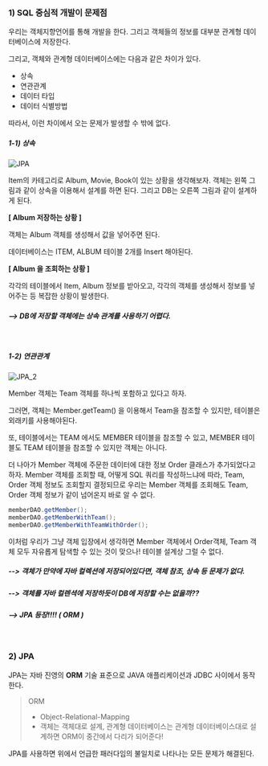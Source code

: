 ### 1) SQL 중심적 개발이 문제점

우리는 객체지향언어를 통해 개발을 한다. 그리고 객체들의 정보를 대부분 관계형 데이터베이스에 저장한다.

그리고, 객체와 관계형 데이터베이스에는 다음과 같은 차이가 있다.

- 상속
- 연관관계
- 데이터 타입
- 데이터 식별방법

따라서, 이런 차이에서 오는 문제가 발생할 수 밖에 없다.

##### 1-1) 상속

![JPA](https://user-images.githubusercontent.com/59816811/116509967-26710500-a8ff-11eb-971f-140a9458f50f.png)

Item의 카테고리로 Album, Movie, Book이 있는 상황을 생각해보자. 객체는 왼쪽 그림과 같이 상속을 이용해서 설계를 하면 된다. 그리고 DB는 오른쪽 그림과 같이 설계하게 된다.

**[ Album 저장하는 상황 ]**

객체는 Album 객체를 생성해서 값을 넣어주면 된다.

데이터베이스는 ITEM, ALBUM 테이블 2개를 Insert 해야된다.

**[ Album 을 조회하는 상황 ]**

각각의 테이블에서 Item, Album 정보를 받아오고, 각각의 객체를 생성해서 정보를 넣어주는 등 복잡한 상황이 발생한다.

##### --> DB에 저장할 객체에는 상속 관계를 사용하기 어렵다.

<br>

##### 1-2) 연관관계

![JPA_2](https://user-images.githubusercontent.com/59816811/116510313-b020d280-a8ff-11eb-8056-2d0d6d86af00.png)

Member 객체는 Team 객체를 하나씩 포함하고 있다고 하자.

그러면, 객체는 Member.getTeam() 을 이용해서 Team을 참조할 수 있지만, 테이블은 외래키를 사용해야된다.

또, 테이블에서는 TEAM 에서도 MEMBER 테이블을 참조할 수 있고, MEMBER 테이블도 TEAM 테이블을 참조할 수 있지만 객체는 아니다.

더 나아가 Member 객체에 주문한 데이터에 대한 정보 Order 클래스가 추가되었다고 하자. Member 객체를 조회할 때, 어떻게 SQL 쿼리를 작성하느냐에 따라, Team, Order 객체 정보도 조회할지 결정되므로 우리는 Member 객체를 조회해도 Team, Order 객체 정보가 같이 넘어온지 바로 알 수 없다.

```java
memberDAO.getMember();
memberDAO.getMemberWithTeam();
memberDAO.getMemberWithTeamWithOrder();
```

 이처럼 우리가 그냥 객체 입장에서 생각하면 Member 객체에서 Order객체, Team 객체 모두 자유롭게 탐색할 수 있는 것이 맞으나! 테이블 설계상 그럴 수 없다.

##### --> 객체가 만약에 자바 컬렉션에 저장되어있다면, 객체 참조, 상속 등 문제가 없다.

##### --> 객체를 자바 컬렌셕에 저장하듯이 DB에 저장할 수는 없을까??

##### --> JPA 등장!!!! ( ORM )

<br>

### 2) JPA

JPA는 자바 진영의 **ORM** 기술 표준으로 JAVA 애플리케이션과 JDBC 사이에서 동작한다.

> ORM
>
> - Object-Relational-Mapping
> - 객체는 객체대로 설계, 관계형 데이터베이스는 관계형 데이터베이스대로 설계하면 ORM이 중간에서 다리가 되어준다!

JPA를 사용하면 위에서 언급한 패러다임의 불일치로 나타나는 모든 문제가 해결된다.